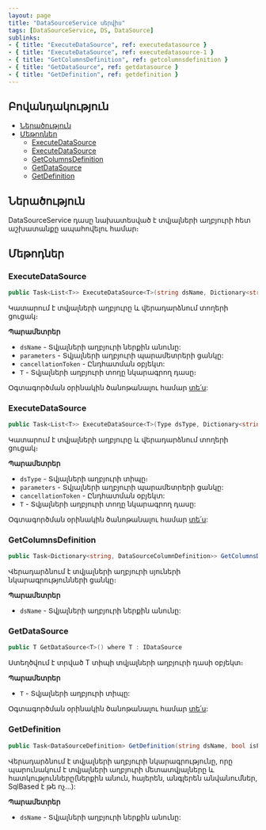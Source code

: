 ```yaml
---
layout: page
title: "DataSourceService սերվիս" 
tags: [DataSourceService, DS, DataSource]
sublinks:
- { title: "ExecuteDataSource", ref: executedatasource }
- { title: "ExecuteDataSource", ref: executedatasource-1 }
- { title: "GetColumnsDefinition", ref: getcolumnsdefinition }
- { title: "GetDataSource", ref: getdatasource }
- { title: "GetDefinition", ref: getdefinition }
---
```


## Բովանդակություն
- [Ներածություն](#ներածություն)
- [Մեթոդներ](#մեթոդներ)
  - [ExecuteDataSource](#executedatasource)
  - [ExecuteDataSource](#executedatasource-1)
  - [GetColumnsDefinition](#getcolumnsdefinition)
  - [GetDataSource](#getdatasource)
  - [GetDefinition](#getdefinition)

## Ներածություն

DataSourceService դասը նախատեսված է տվյալների աղբյուրի հետ աշխատանքը ապահովելու համար։

## Մեթոդներ

### ExecuteDataSource

```c#
public Task<List<T>> ExecuteDataSource<T>(string dsName, Dictionary<string, object> parameters, CancellationToken cancellationToken = default)
```

Կատարում է տվյալների աղբյուրը և վերադարձնում տողերի ցուցակ։

**Պարամետրեր**

* `dsName` - Տվյալների աղբյուրի ներքին անունը:
* `parameters` - Տվյալների աղբյուրի պարամետրերի ցանկը:
* `cancellationToken` - Ընդհատման օբյեկտ:
* `T` - Տվյալների աղբյուրի տողը նկարագրող դասը։

Օգտագործման օրինակին ծանոթանալու համար [տե՛ս](../examples/ds.md#1-չտիպիզացված-կատարում):

### ExecuteDataSource

```c#
public Task<List<T>> ExecuteDataSource<T>(Type dsType, Dictionary<string, object> parameters, CancellationToken cancellationToken = default)
```

Կատարում է տվյալների աղբյուրը և վերադարձնում տողերի ցուցակ։

**Պարամետրեր**

* `dsType` - Տվյալների աղբյուրի տիպը։
* `parameters` - Տվյալների աղբյուրի պարամետրերի ցանկը:
* `cancellationToken` - Ընդհատման օբյեկտ:
* `T` - Տվյալների աղբյուրի տողը նկարագրող դասը:

Օգտագործման օրինակին ծանոթանալու համար [տե՛ս](../examples/ds.md#1-չտիպիզացված-կատարում):

### GetColumnsDefinition

```c#
public Task<Dictionary<string, DataSourceColumnDefinition>> GetColumnsDefinition(string dsName)
```

Վերադարձնում է տվյալների աղբյուրի սյուների նկարագրությունների ցանկը։

**Պարամետրեր**
* `dsName` - Տվյալների աղբյուրի ներքին անունը:

### GetDataSource

```c#
public T GetDataSource<T>() where T : IDataSource
```

Ստեղծվում է տրված T տիպի տվյալների աղբյուրի դասի օբյեկտ։

**Պարամետրեր**

* `T` - Տվյալների աղբյուրի տիպը:

Օգտագործման օրինակին ծանոթանալու համար [տե՛ս](../examples/ds.md#2-տիպիզացված-կատարում):

### GetDefinition

```c#
public Task<DataSourceDefinition> GetDefinition(string dsName, bool isFull = false)
```

Վերադարձնում է տվյալների աղբյուրի նկարագրությունը, որը պարունակում է տվյալների աղբյուրի մետատվյալները և հատկությունները(ներքին անուն, հայերեն, անգլերեն անվանումներ, SqlBased է թե ոչ...):

**Պարամետրեր**
* `dsName` - Տվյալների աղբյուրի ներքին անունը:
